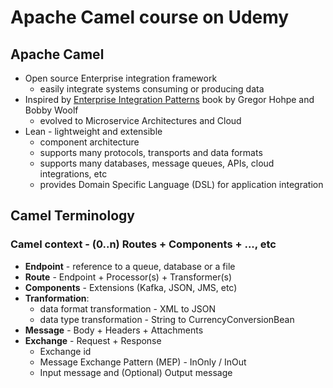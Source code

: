 # Apache Camel course on Udemy

## Apache Camel

- Open source Enterprise integration framework
  - easily integrate systems consuming or producing data
- Inspired by [Enterprise Integration Patterns](https://www.enterpriseintegrationpatterns.com/) book by Gregor Hohpe and Bobby Woolf
  - evolved to Microservice Architectures and Cloud
- Lean - lightweight and extensible
  - component architecture
  - supports many protocols, transports and data formats
  - supports many databases, message queues, APIs, cloud integrations, etc
  - provides Domain Specific Language (DSL) for application integration

## Camel Terminology

### Camel context - (0..n) Routes + Components +  ..., etc

- **Endpoint** - reference to a queue, database or a file
- **Route** - Endpoint + Processor(s) + Transformer(s)
- **Components** - Extensions (Kafka, JSON, JMS, etc)
- **Tranformation**:
  - data format transformation - XML to JSON
  - data type transformation - String to CurrencyConversionBean
- **Message** - Body + Headers + Attachments
- **Exchange** - Request + Response
  - Exchange id
  - Message Exchange Pattern (MEP) - InOnly / InOut
  - Input message and (Optional) Output message
